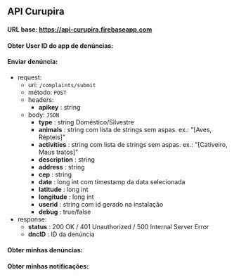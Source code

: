 ## API Curupira

#### URL base: https://api-curupira.firebaseapp.com

#### Obter User ID do app de denúncias:

#### Enviar denúncia:
- request:
  - uri: `/complaints/submit`
  - método: `POST`
  - headers: 
    - **apikey** : string
  - body: `JSON`
    - **type** : string Doméstico/Silvestre
    - **animals** : string com lista de strings sem aspas. ex.: "[Aves, Répteis]"
    - **activities** : string com lista de strings sem aspas. ex.: "[Cativeiro, Maus tratos]"
    - **description** : string
    - **address** : string
    - **cep** : string
    - **date** : long int com timestamp da data selecionada
    - **latitude** : long int
    - **longitude** : long int
    - **userid** : string com id gerado na instalação
    - **debug** : true/false
- response:
  - **status** : 200 OK / 401 Unauthorized / 500 Internal Server Error
  - **dncID** : ID da denúncia
  
#### Obter minhas denúncias:

#### Obter minhas notificações:

